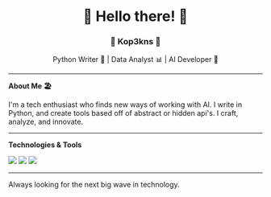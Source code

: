 <h1 align="center">🌴 Hello there! 🌴</h1>

<h3 align="center">🌊 Kop3kns 🌊</h3>
<p align="center">
  Python Writer 🐍 | Data Analyst 📊 | AI Developer 🤖
</p>

---

**About Me 🏖️**

I'm a tech enthusiast who finds new ways of working with AI. I write in Python, and create tools based off of abstract or hidden api's. I craft, analyze, and innovate.

---

**Technologies & Tools**

![](https://img.shields.io/badge/Code-Python-blue?style=for-the-badge&logo=python)
![](https://img.shields.io/badge/Tool-Pandas-orange?style=for-the-badge&logo=pandas)
![](https://img.shields.io/badge/Platform-TensorFlow-yellow?style=for-the-badge&logo=tensorflow)

---

Always looking for the next big wave in technology.
